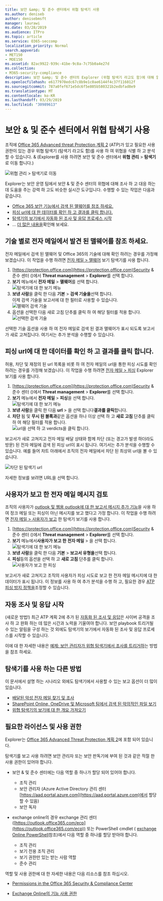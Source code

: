 ```yaml
---
title: 보안 &amp; 및 준수 센터에서 위협 탐색기 사용
ms.author: deniseb
author: denisebmsft
manager: laurawi
ms.date: 03/28/2019
ms.audience: ITPro
ms.topic: article
ms.service: O365-seccomp
localization_priority: Normal
search.appverid:
- MET150
- MOE150
ms.assetid: 82ac9922-939c-41be-9c8a-7c75b0a4e27d
ms.collection:
- M365-security-compliance
description: 보안 &amp; 및 준수 센터의 Explorer (위협 탐색기 라고도 함)에 대해 알아봅니다.
ms.openlocfilehash: e6177970edc67c8b9e1c0ae6144f4c37f116012f
ms.sourcegitcommit: 787a0fef671e5dc6f5e805b580321b2edbfad8e9
ms.translationtype: MT
ms.contentlocale: ko-KR
ms.lasthandoff: 03/29/2019
ms.locfileid: "30989613"
---
```

# <a name="use-threat-explorer-in-the-security-amp-compliance-center"></a>보안 &amp; 및 준수 센터에서 위협 탐색기 사용

조직에 [Office 365 Advanced threat Protection 계획 2](office-365-ti.md) (ATP)가 있고 필요한 사용 권한이 있는 경우 위협 탐색기 (탐색기 라고도 함)를 사용 하 여 위협을 식별 하 고 분석할 수 있습니다. &amp; (Explorer를 사용 하려면 보안 및 준수 센터에서 **위협 관리** \> **탐색기**로 이동 합니다.)

![위협 관리 \> 탐색기로 이동](media/cab32fa2-66f1-4ad5-bc1d-2bac4dbeb48c.png)

Explorer는 보안 운영 팀에서 보안 &amp; 및 준수 센터의 위협에 대해 조사 하 고 대응 하는 데 도움을 주는 강력 하 고도 비슷한 실시간 도구입니다. 수행할 수 있는 작업은 다음과 같습니다.
- [Office 365 보안 기능에서 검색 된 맬웨어를 참조 하세요.](#see-malware-detected-in-email-by-technology)
- [피싱 url에 대 한 데이터를 확인 하 고 결과를 클릭 합니다.](#view-data-about-phishing-urls-and-click-verdict)
- [탐색기의 보기에서 자동화 된 조사 및 응답 프로세스 시작](#start-automated-investigation-and-response)
- ... [더 많은 내용을](#more-ways-to-use-explorer)확인해 보세요.

## <a name="see-malware-detected-in-email-by-technology"></a>기술 별로 전자 메일에서 발견 된 맬웨어를 참조 하세요.

전자 메일에서 검색 된 맬웨어 및 Office 365의 기술에 대해 확인 하려는 경우를 가정해 보겠습니다. 이 작업을 수행 하려면 [전자 메일 > 맬웨어](threat-explorer-views.md#email--malware) 보기 탐색기를 사용 합니다.

1. [https://protection.office.com](https://protection.office.com)Security & 준수 센터 ()에서 **Threat management** > **Explorer**를 선택 합니다.
2. **보기** 메뉴에서 **전자 메일** > **맬웨어**를 선택 합니다.<br/>![탐색기에 대 한 보기 메뉴](media/ExplorerViewEmailMalwareMenu.png)<br/>
3. **보낸 사람**을 클릭 한 다음 **기본** > **검색 기술을**선택 합니다.<br/>이제 검색 기술을 보고서에 대 한 필터로 사용할 수 있습니다.<br/>![맬웨어 검색 기술](media/ExplorerEmailMalwareDetectionTech.png)<br/> 
4. 옵션을 선택한 다음 새로 고침 단추를 클릭 하 여 해당 필터를 적용 합니다.<br/>![선택한 검색 기술](media/ExplorerEmailMalwareDetectionTechATP.png)<br/> 

선택한 기술 옵션을 사용 하 여 전자 메일로 검색 된 결과 맬웨어가 표시 되도록 보고서가 새로 고쳐집니다. 여기서는 추가 분석을 수행할 수 있습니다.

## <a name="view-data-about-phishing-urls-and-click-verdict"></a>피싱 url에 대 한 데이터를 확인 하 고 결과를 클릭 합니다.

허용, 차단 및 재정의 된 url 목록을 비롯 하 여 전자 메일의 url을 통한 피싱 시도를 확인 하려는 경우를 가정해 보겠습니다. 이 작업을 수행 하려면 [전자 메일 > 피싱](threat-explorer-views.md#email--phish) Explorer 보기를 사용 합니다.

1. [https://protection.office.com](https://protection.office.com)Security & 준수 센터 ()에서 **Threat management** > **Explorer**를 선택 합니다.
2. **보기** 메뉴에서 **전자 메일** > **피싱**을 선택 합니다.<br/>![탐색기에 대 한 보기 메뉴](media/ExplorerViewEmailPhishMenu.png)<br/>
3. **보낸 사람**을 클릭 한 다음 **url** > 을 선택 합니다**결과를 클릭**합니다.
4. **차단** 됨 및 **무시 된 블록과**같은 옵션을 하나 이상 선택 하 고 **새로 고침** 단추를 클릭 하 여 해당 필터를 적용 합니다.<br/>![url을 선택 하 고 verdicts을 클릭 합니다.](media/ThreatExplorerEmailPhishClickVerdictOptions.png)<br/>

보고서가 새로 고쳐지고 전자 메일 배달 상태와 함께 차단 (또는 경고가 발생 하더라도 방문) 된 전자 메일에 검색 된 피싱 url이 표시 됩니다. 여기서는 추가 분석을 수행할 수 있습니다. 예를 들어 차트 아래에서 조직의 전자 메일에서 차단 된 최상위 url을 볼 수 있습니다. 

![차단 된 탐색기 url](media/ExplorerPhishClickVerdictURLs.png) 

자세한 정보를 보려면 URL을 선택 합니다.

## <a name="review-email-messages-reported-by-users"></a>사용자가 보고 한 전자 메일 메시지 검토

조직의 사용자가 [outlook 및 웹용 outlook에 대 한 보고서 메시지 추가 기능](enable-the-report-message-add-in.md)을 사용 하 여 정크 메일 또는 피싱이 아닌 메시지를 보고 했다고 가정 합니다. 이 작업을 수행 하려면 [전자 메일 > 사용자가 보고](threat-explorer-views.md#email--user-reported) 한 탐색기 보기를 사용 합니다.

1. [https://protection.office.com](https://protection.office.com)Security & 준수 센터 ()에서 **Threat management** > **Explorer**를 선택 합니다.
2. **보기** 메뉴에서**사용자가 보고 한** **전자 메일** > 을 선택 합니다.<br/>![탐색기에 대 한 보기 메뉴](media/ExplorerViewMenuEmailUserReported.png)<br/>
3. **보낸 사람**을 클릭 한 다음 **기본** > **보고서 유형을**선택 합니다.
4. **피싱**등의 옵션을 선택 하 고 **새로 고침** 단추를 클릭 합니다. <br/>![사용자가 보고 한 피싱](media/EmailUserReportedReportType.png)<br/> 

보고서가 새로 고쳐지고 조직의 사용자가 피싱 시도로 보고 한 전자 메일 메시지에 대 한 데이터가 표시 됩니다. 이 정보를 사용 하 여 추가 분석을 수행 하 고, 필요한 경우 [ATP 피싱 방지 정책을](set-up-anti-phishing-policies.md)조정할 수 있습니다.

## <a name="start-automated-investigation-and-response"></a>자동 조사 및 응답 시작

(새로운 방법!) 최근 ATP 계획 2에 추가 된 [자동화 된 조사 및 응답](automated-investigation-response-office.md)은 사이버 공격을 조사 하 고 완화 하는 데 많은 시간과 노력을 기울여야 합니다. 보안 playbook 트리거될 수 있는 알림을 구성 하는 것 외에도 탐색기의 보기에서 자동화 된 조사 및 응답 프로세스를 시작할 수 있습니다. 

이에 대 한 자세한 내용은 [예제: 보안 관리자가 위협 탐색기에서 조사를 트리거하](automated-investigation-response-office.md#example-a-security-administrator-triggers-an-investigation-from-threat-explorer)는 방법을 참조 하세요.

## <a name="more-ways-to-use-explorer"></a>탐색기를 사용 하는 다른 방법

이 문서에서 설명 하는 시나리오 외에도 탐색기에서 사용할 수 있는 보고 옵션이 더 많이 있습니다. 
- [배달된 악성 전자 메일 찾기 및 조사](investigate-malicious-email-that-was-delivered.md)
- [SharePoint Online, OneDrive 및 Microsoft 팀에서 검색 된 악의적인 파일 보기](malicious-files-detected-in-spo-odb-or-teams.md)
- [위협 탐색기의 보기에 대 한 개요 가져오기](threat-explorer-views.md)

## <a name="required-licenses-and-permissions"></a>필요한 라이선스 및 사용 권한

Explorer는 [Office 365 Advanced Threat Protection 계획 2](office-365-ti.md)에 포함 되어 있습니다. 

탐색기를 보고 사용 하려면 보안 관리자 또는 보안 판독기에 부여 된 것과 같은 적절 한 사용 권한이 있어야 합니다. 

- 보안 &amp; 및 준수 센터에는 다음 역할 중 하나가 할당 되어 있어야 합니다.
    - 조직 관리
    - 보안 관리자 (Azure Active Directory 관리 센터[https://aad.portal.azure.com](https://aad.portal.azure.com)에서 할당할 수 있음)
    - 보안 독자

- exchange online의 경우 exchange 관리 센터 ([https://outlook.office365.com/ecp](https://outlook.office365.com/ecp)) 또는 PowerShell cmdlet ( [exchange Online PowerShell](https://docs.microsoft.com/powershell/exchange/exchange-online/exchange-online-powershell?view=exchange-ps)참조)에서 다음 역할 중 하나를 할당 받아야 합니다.
    - 조직 관리
    - 보기 전용 조직 관리
    - 보기 권한만 있는 받는 사람 역할
    - 준수 관리

역할 및 사용 권한에 대 한 자세한 내용은 다음 리소스를 참조 하십시오.

- [Permissions in the Office 365 Security &amp; Compliance Center](permissions-in-the-security-and-compliance-center.md)

- [Exchange Online의 기능 사용 권한](https://docs.microsoft.com/exchange/permissions-exo/feature-permissions)
  
